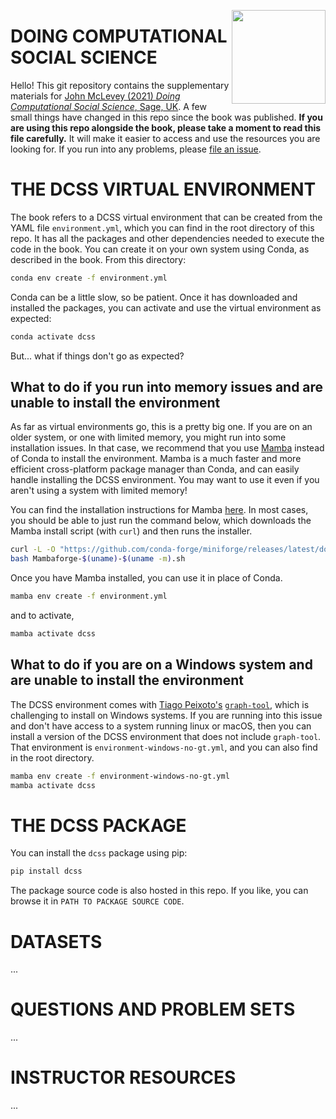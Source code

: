 <a href="https://uk.sagepub.com/en-gb/eur/doing-computational-social-science/book266031"><img src="http://www.johnmclevey.com/assets/images/dcss_cover.png" width="150"  align="right"/></a>

# DOING COMPUTATIONAL SOCIAL SCIENCE

Hello! This git repository contains the supplementary materials for [John McLevey (2021) *Doing Computational Social Science*, Sage, UK](https://uk.sagepub.com/en-gb/eur/doing-computational-social-science/book266031). A few small things have changed in this repo since the book was published. **If you are using this repo alongside the book, please take a moment to read this file carefully.** It will make it easier to access and use the resources you are looking for. If you run into any problems, please [file an issue](https://github.com/UWNETLAB/dcss_supplementary/issues). 

# THE DCSS VIRTUAL ENVIRONMENT

The book refers to a DCSS virtual environment that can be created from the YAML file `environment.yml`, which you can find in the root directory of this repo. It has all the packages and other dependencies needed to execute the code in the book. You can create it on your own system using Conda, as described in the book. From this directory:

```bash
conda env create -f environment.yml
```

Conda can be a little slow, so be patient. Once it has downloaded and installed the packages, you can activate and use the virtual environment as expected: 

```bash
conda activate dcss
```

But... what if things don't go as expected? 

## What to do if you run into memory issues and are unable to install the environment

As far as virtual environments go, this is a pretty big one. If you are on an older system, or one with limited memory, you might run into some installation issues. In that case, we recommend that you use [Mamba](https://mamba.readthedocs.io/en/latest/index.html) instead of Conda to install the environment. Mamba is a much faster and more efficient cross-platform package manager than Conda, and can easily handle installing the DCSS environment. You may want to use it even if you aren't using a system with limited memory!

You can find the installation instructions for Mamba [here](https://github.com/conda-forge/miniforge#mambaforge). In most cases, you should be able to just run the command below, which downloads the Mamba install script (with `curl`) and then runs the installer.

```bash
curl -L -O "https://github.com/conda-forge/miniforge/releases/latest/download/Mambaforge-$(uname)-$(uname -m).sh"
bash Mambaforge-$(uname)-$(uname -m).sh
```

Once you have Mamba installed, you can use it in place of Conda. 

```bash
mamba env create -f environment.yml
```

and to activate, 

```bash
mamba activate dcss
```

## What to do if you are on a Windows system and are unable to install the environment

The DCSS environment comes with [Tiago Peixoto's](https://skewed.de/tiago) [`graph-tool`](http://graph-tool.skewed.de), which is challenging to install on Windows systems. If you are running into this issue and don't have access to a system running linux or macOS, then you can install a version of the DCSS environment that does not include `graph-tool`. That environment is `environment-windows-no-gt.yml`, and you can also find in the root directory. 

```bash
mamba env create -f environment-windows-no-gt.yml
mamba activate dcss
```

# THE DCSS PACKAGE

You can install the `dcss` package using pip: 

```bash
pip install dcss
```

The package source code is also hosted in this repo. If you like, you can browse it in `PATH TO PACKAGE SOURCE CODE`. 

# DATASETS

...

# QUESTIONS AND PROBLEM SETS

...

# INSTRUCTOR RESOURCES

... 
